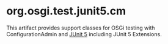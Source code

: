 # org.osgi.test.junit5.cm

This artifact provides support classes for OSGi testing with ConfigurationAdmin and [JUnit 5](https://junit.org/junit5/) including JUnit 5 Extensions.
